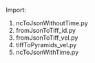 Import:
1. ncToJsonWithoutTime.py
2. fromJsonToTiff_id.py
3. fromJsonToTiff_vel.py
4. tiffToPyramids_vel.py
5. ncToJsonWithTime.py